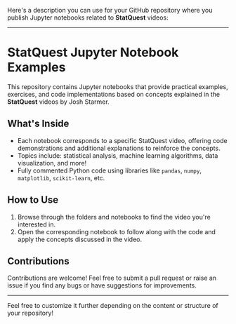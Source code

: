 Here's a description you can use for your GitHub repository where you publish Jupyter notebooks related to **StatQuest** videos:

---

# StatQuest Jupyter Notebook Examples

This repository contains Jupyter notebooks that provide practical examples, exercises, and code implementations based on concepts explained in the **StatQuest** videos by Josh Starmer.

## What's Inside
- Each notebook corresponds to a specific StatQuest video, offering code demonstrations and additional explanations to reinforce the concepts.
- Topics include: statistical analysis, machine learning algorithms, data visualization, and more!
- Fully commented Python code using libraries like `pandas`, `numpy`, `matplotlib`, `scikit-learn`, etc.

## How to Use
1. Browse through the folders and notebooks to find the video you're interested in.
2. Open the corresponding notebook to follow along with the code and apply the concepts discussed in the video.

## Contributions
Contributions are welcome! Feel free to submit a pull request or raise an issue if you find any bugs or have suggestions for improvements.

---

Feel free to customize it further depending on the content or structure of your repository!
